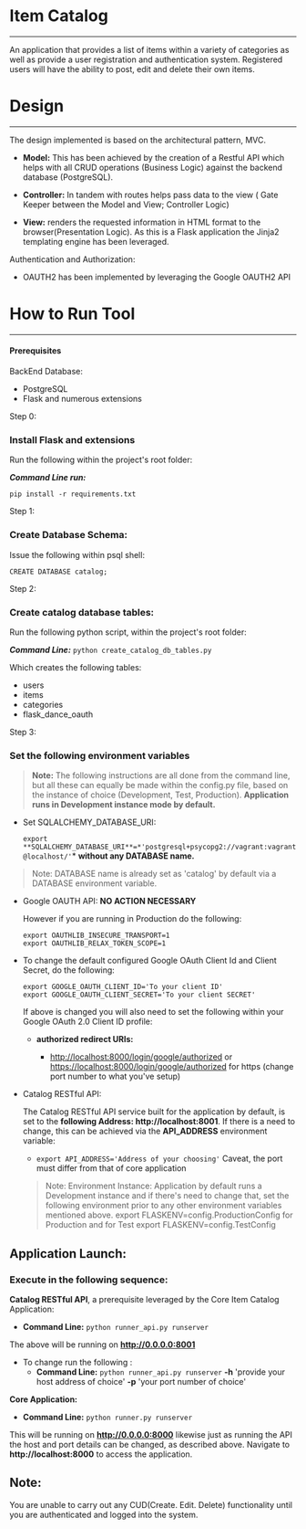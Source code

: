 # Item Catalog
---
An application that provides a list of items within a variety of categories as well as provide a user registration and authentication system. Registered users will have the ability to post, edit and delete their own items.
# Design
---
The design implemented is based on the architectural pattern, MVC. 
- **Model:** This has been achieved by the creation of a Restful API which helps with all CRUD operations (Business Logic) against the backend database (PostgreSQL). 

- **Controller:** In tandem with routes helps pass data to the view ( Gate Keeper between the Model and View; Controller Logic)
- **View:** renders the requested information in HTML format to the browser(Presentation Logic). As this is a Flask application the Jinja2 templating engine has been leveraged.

Authentication and Authorization:
- OAUTH2 has been implemented by leveraging the Google OAUTH2 API

# How to Run Tool
---
#### Prerequisites
BackEnd Database:
- PostgreSQL
- Flask and numerous extensions

Step 0:
### Install Flask and extensions
Run the following within the project's root folder:

***Command Line run:*** 

```pip install -r requirements.txt```

Step 1:
### Create Database Schema:
Issue the following within psql shell:

```CREATE DATABASE catalog;```

Step 2: 
### Create catalog database tables:
Run the following python script, within the project's root folder:

***Command Line:***
```python create_catalog_db_tables.py```
 
 Which creates the following tables:
- users
- items
- categories
- flask_dance_oauth



Step 3:
### Set the following environment variables
> **Note:**
The following instructions are all done from the command line, but all these can equally be made within the config.py file, based on the instance of choice (Development, Test, Production). **Application runs in Development instance mode by default.**
- Set SQLALCHEMY_DATABASE_URI:

    ```export **SQLALCHEMY_DATABASE_URI**=*'postgresql+psycopg2://vagrant:vagrant@localhost/'```* **without any DATABASE name.**
    
 >Note: DATABASE name is already set as 'catalog' by default via a DATABASE environment variable.

- Google OAUTH API: **NO ACTION NECESSARY**

  However if you are running in Production do the following:

      export OAUTHLIB_INSECURE_TRANSPORT=1
      export OAUTHLIB_RELAX_TOKEN_SCOPE=1
      
 - To change the default configured Google OAuth Client Id and Client Secret, do the following:
 
       export GOOGLE_OAUTH_CLIENT_ID='To your client ID'
       export GOOGLE_OAUTH_CLIENT_SECRET='To your client SECRET'
       
   If above is changed you will also need to set the following within your Google OAuth 2.0  Client ID profile:
   
      - **authorized redirect URIs:**
      
           - <http://localhost:8000/login/google/authorized> or <https://localhost:8000/login/google/authorized> for https (change port number to what you've setup)


- Catalog RESTful API:
  
  The Catalog RESTful API service built for the application by default,
  is set to the **following Address: http://localhost:8001**. If there is a need to change,
  this can be achieved via the **API_ADDRESS** environment variable:

  - `export API_ADDRESS='Address of your choosing'` Caveat, the port must differ from that of core application

  >Note: Environment Instance: 
  Application by default runs a Development instance and if there's need to change that, set the following environment prior to any other environment variables mentioned above.
  export FLASKENV=config.ProductionConfig for Production and for Test export FLASKENV=config.TestConfig


## Application Launch:
### Execute in the following sequence:

**Catalog RESTful API**, a prerequisite leveraged by the Core Item Catalog Application:
- **Command Line:** ```python runner_api.py runserver```

The above will be running on **http://0.0.0.0:8001**
- To change run the following :
  - **Command Line:** `python runner_api.py runserver` **-h** 'provide your host address of choice' **-p** 'your port number of choice'

  
**Core Application:**
- **Command Line:** ```python runner.py runserver```

This will be running on **http://0.0.0.0:8000**
likewise just as running the API the host and port details can be changed, as described above. Navigate to **http://localhost:8000** to access the application.


## Note:
You are unable to carry out any CUD(Create. Edit. Delete) functionality until you are authenticated and logged into the system.